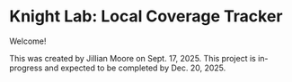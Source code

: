 # Knight Lab: Local Coverage Tracker

Welcome!

This was created by Jillian Moore on Sept. 17, 2025. This project is in-progress and expected to be completed by Dec. 20, 2025.
